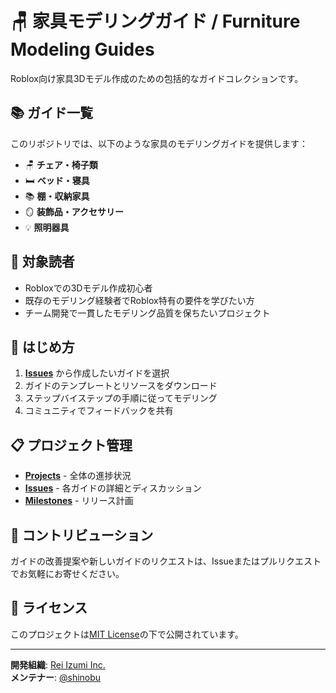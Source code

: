# 🪑 家具モデリングガイド / Furniture Modeling Guides

Roblox向け家具3Dモデル作成のための包括的なガイドコレクションです。

## 📚 ガイド一覧

このリポジトリでは、以下のような家具のモデリングガイドを提供します：

- 🪑 **チェア・椅子類**
- 🛏️ **ベッド・寝具**
- 📚 **棚・収納家具**
- 🪞 **装飾品・アクセサリー**
- 💡 **照明器具**

## 🎯 対象読者

- Robloxでの3Dモデル作成初心者
- 既存のモデリング経験者でRoblox特有の要件を学びたい方
- チーム開発で一貫したモデリング品質を保ちたいプロジェクト

## 🚀 はじめ方

1. **[Issues](../../issues)** から作成したいガイドを選択
2. ガイドのテンプレートとリソースをダウンロード
3. ステップバイステップの手順に従ってモデリング
4. コミュニティでフィードバックを共有

## 📋 プロジェクト管理

- **[Projects](../../projects)** - 全体の進捗状況
- **[Issues](../../issues)** - 各ガイドの詳細とディスカッション
- **[Milestones](../../milestones)** - リリース計画

## 🤝 コントリビューション

ガイドの改善提案や新しいガイドのリクエストは、Issueまたはプルリクエストでお気軽にお寄せください。

## 📄 ライセンス

このプロジェクトは[MIT License](LICENSE)の下で公開されています。

---

**開発組織**: [Rei Izumi Inc.](https://github.com/rei-izumi-inc)  
**メンテナー**: [@shinobu](https://github.com/shinobu)
